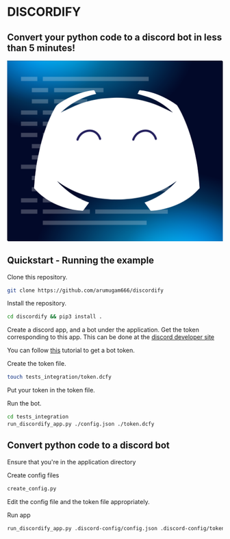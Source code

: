 # DISCORDIFY

## Convert your python code to a discord bot in less than 5 minutes!
![Discordify Logo](./docs/Discordify-Logo.png)

## Quickstart - Running the example

Clone this repository.
```sh
git clone https://github.com/arumugam666/discordify
```

Install the repository.
```sh
cd discordify && pip3 install .
```

Create a discord app, and a bot under the application. Get the token
corresponding to this app. This can be done at the
[discord developer site](https://discord.com/developers/applications/)

You can follow [this](https://www.writebots.com/discord-bot-token) tutorial to
get a bot token.

Create the token file.
```sh
touch tests_integration/token.dcfy
```

Put your token in the token file.

Run the bot.
```sh
cd tests_integration
run_discordify_app.py ./config.json ./token.dcfy
```

## Convert python code to a discord bot

Ensure that you're in the application directory

Create config files
```sh
create_config.py
```

Edit the config file and the token file appropriately.

Run app
```sh
run_discordify_app.py .discord-config/config.json .discord-config/token.dcfy
```